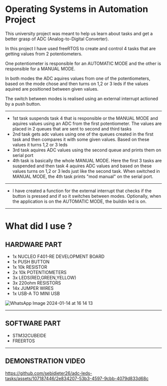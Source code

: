 # Operating Systems in Automation Project

This university project was meant to help us learn about tasks and get a better grasp of ADC (Analog-to-Digital Converter).                      

In this project I have used freeRTOS to create and control 4 tasks that are getting values from 2 potentiometers. 

One potentiometer is responsible for an AUTOMATIC MODE and the other is responsible for a MANUAL MODE.

In both modes the ADC aquires values from one of the potentiometers, based on the mode chose and then turns on 1,2 or 3 leds if the values aquired are positioned between given values.

The switch between modes is realised using an external interrupt actioned by a push button.


---
- 1st task suspends task 4 that is responsible or the MANUAL MODE and aquires values using an ADC from the first potentiometer. The values are placed in 2 queues that are sent to second and third tasks
- 2nd task gets adc values using one of the queues created in the first task and then compares it with some given values. Based on these values it turns 1,2 or 3 leds
- 3rd task aquires ADC values using the second queue and prints them on serial port
- 4th task is basically the whole MANUAL MODE. Here the first 3 tasks are suspended and then task 4 aquires ADC values and based on these values turns on 1,2 or 3 leds just like the second task. When switched in MANUAL MODE, the 4th task prints "mod manual" on the serial port.
---
- I have created a function for the external interrupt that checks if the button is pressed and if so it switches between modes. Optionally, when the application is on the AUTOMATIC MODE, the buildin led is on.
---
What did I use ?
=
HARDWARE PART
-
- 1x NUCLEO F401-RE DEVELOPMENT BOARD
- 1x PUSH BUTTON
- 1x 10k RESISTOR
- 2x 10k POTENTIOMETERS
- 3x LEDS(RED,GREEN,YELLOW)
- 3x 220ohm RESISTORS
- 14x JUMPER WIRES
- 1x USB-A TO MINI USB

![WhatsApp Image 2024-01-14 at 16 14 13](https://github.com/sebidieter26/adc-leds-tasks/assets/107187446/14b64335-5a8f-43b8-8375-a292d93c6fd6)

---
SOFTWARE PART
-
- STM32CUBEIDE
- FREERTOS
---
DEMONSTRATION VIDEO
-



https://github.com/sebidieter26/adc-leds-tasks/assets/107187446/2e834207-53b3-4597-9cbb-4079d833d68c


